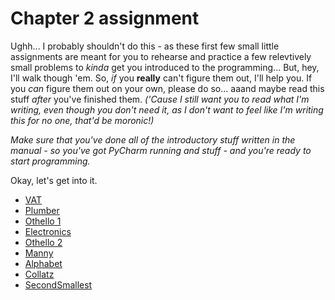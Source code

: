 # Chapter 2 assignment

Ughh... I probably shouldn't do this - as these first few small little 
assignments are meant for you to rehearse and practice a few relevtively small 
problems to *kinda* get you introduced to the programming... But, hey, I'll 
walk though 'em. So, *if* you **really** can't figure them out, I'll help you. 
If you *can* figure them out on your own, please do so... aaand maybe read this 
stuff *after* you've finished them. *('Cause I still want you to read what I'm 
writing, even though you don't need it, as I don't want to feel like I'm 
writing this for no one, that'd be moronic!)*

*Make sure that you've done all of the introductory stuff written in the
manual - so you've got PyCharm running and stuff - and you're ready to start 
programming.*

Okay, let's get into it.

- [VAT](./vat)
- [Plumber](./plumber)
- [Othello 1](./othello1)
- [Electronics](./electronics)
- [Othello 2](./othello2)
- [Manny](./manny)
- [Alphabet](./alphabet)
- [Collatz](./collatz)
- [SecondSmallest](./secondsmallest)